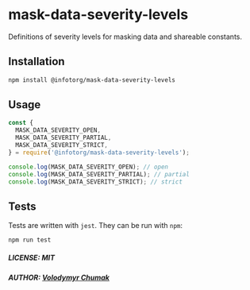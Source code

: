 # mask-data-severity-levels

Definitions of severity levels for masking data and shareable constants.

## Installation
```bash
npm install @infotorg/mask-data-severity-levels
```

## Usage
```javascript
const { 
  MASK_DATA_SEVERITY_OPEN,
  MASK_DATA_SEVERITY_PARTIAL,
  MASK_DATA_SEVERITY_STRICT,
} = require('@infotorg/mask-data-severity-levels');

console.log(MASK_DATA_SEVERITY_OPEN); // open
console.log(MASK_DATA_SEVERITY_PARTIAL); // partial
console.log(MASK_DATA_SEVERITY_STRICT); // strict
```

## Tests

Tests are written with `jest`. They can be run with `npm`:

```
npm run test
```

##### LICENSE: MIT
##### AUTHOR: [Volodymyr Chumak](https://github.com/coderua)
